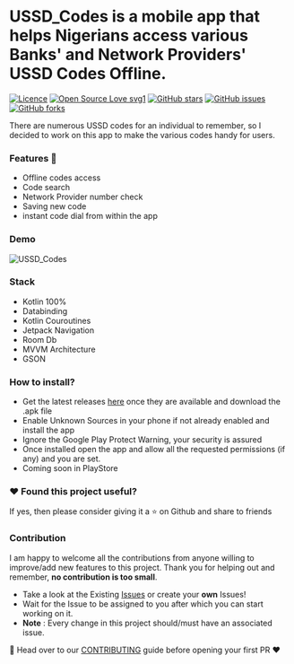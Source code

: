 # USSD_Codes is a mobile app that helps Nigerians access various Banks' and Network Providers' USSD Codes Offline.

[![Licence](https://poser.pugx.org/ali-irawan/xtra/license.svg)](https://poser.pugx.org/ali-irawan/xtra/license.svg) [![Open Source Love svg1](https://badges.frapsoft.com/os/v1/open-source.svg?v=103)](https://github.com/ellerbrock/open-source-badges/) [![GitHub stars](https://img.shields.io/github/stars/ugwulo/USSD_Codes?style=social)](https://github.com/ugwulo/USSD_Codes/stargazers) [![GitHub issues](https://img.shields.io/github/issues/ugwulo/USSD_Codes?style=social)](https://github.com/ugwulo/USSD_Codes/issues) [![GitHub forks](https://img.shields.io/github/forks/ugwulo/USSD_Codes?style=social)](https://github.com/ugwulo/USSD_Codes/forks)

There are numerous USSD codes for an individual to remember, so I decided to work on this app to make the various codes handy for users.

### Features 🎨
* Offline codes access
* Code search
* Network Provider number check
* Saving new code
* instant code dial from within the app

### Demo 
![USSD_Codes](demo/USSD_Codes.gif)

### Stack
* Kotlin 100%
* Databinding
* Kotlin Couroutines
* Jetpack Navigation
* Room Db
* MVVM Architecture
* GSON

### How to install?

- Get the latest releases [here](https://github.com/ugwulo/USSD_Codes/releases/) once they are available and download the .apk file
- Enable Unknown Sources in your phone if not already enabled and install the app
- Ignore the Google Play Protect Warning, your security is assured
- Once installed open the app and allow all the requested permissions (if any) and you are set.
- Coming soon in PlayStore

### :heart: Found this project useful?

If yes, then please consider giving it a :star: on Github and share to friends

### Contribution

I am happy to welcome all the contributions from anyone willing to improve/add
new features to this project. Thank you for helping out and remember, **no
contribution is too small**.

- Take a look at the Existing [Issues](https://github.com/ugwulo/USSD_Codes/issues) or create your **own** Issues!
- Wait for the Issue to be assigned to you after which you can start working on it.
- **Note** : Every change in this project should/must have an associated issue.

🎨 Head over to our [CONTRIBUTING](CONTRIBUTING.md) guide before opening your first PR :heart:  